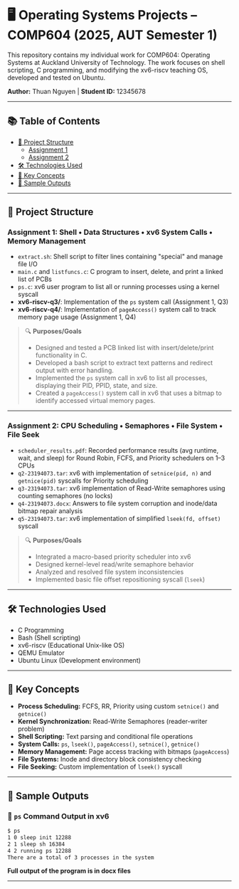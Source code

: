 # 🖥️ Operating Systems Projects – COMP604 (2025, AUT Semester 1)

This repository contains my individual work for COMP604: Operating Systems at Auckland University of Technology. The work focuses on shell scripting, C programming, and modifying the xv6-riscv teaching OS, developed and tested on Ubuntu.

**Author:** Thuan Nguyen | **Student ID:** 12345678

---

## 📚 Table of Contents

- [📁 Project Structure](#-project-structure)
  - [Assignment 1](#assignment-1-shell--data-structures--xv6-system-calls--memory-management)
  - [Assignment 2](#assignment-2-cpu-scheduling--semaphores--file-system--file-seek)
- [🛠 Technologies Used](#-technologies-used)
- [📌 Key Concepts](#-key-concepts)
- [📸 Sample Outputs](#-sample-outputs)
  
---

## 📁 Project Structure

### Assignment 1: Shell • Data Structures • xv6 System Calls • Memory Management


- `extract.sh`: Shell script to filter lines containing "special" and manage file I/O  
- `main.c` and `listfuncs.c`: C program to insert, delete, and print a linked list of PCBs  
- `ps.c`: xv6 user program to list all or running processes using a kernel syscall  
- **xv6-riscv-q3/**: Implementation of the `ps` system call (Assignment 1, Q3)  
- **xv6-riscv-q4/**: Implementation of `pageAccess()` system call to track memory page usage (Assignment 1, Q4)

> 🔍 **Purposes/Goals**
> - Designed and tested a PCB linked list with insert/delete/print functionality in C.
> - Developed a bash script to extract text patterns and redirect output with error handling.
> - Implemented the `ps` system call in xv6 to list all processes, displaying their PID, PPID, state, and size.
> - Created a `pageAccess()` system call in xv6 that uses a bitmap to identify accessed virtual memory pages.


---

### Assignment 2: CPU Scheduling • Semaphores • File System • File Seek


- `scheduler_results.pdf`: Recorded performance results (avg runtime, wait, and sleep) for Round Robin, FCFS, and Priority schedulers on 1–3 CPUs  
- `q2-23194073.tar`: xv6 with implementation of `setnice(pid, n)` and `getnice(pid)` syscalls for Priority scheduling  
- `q3-23194073.tar`: xv6 implementation of Read-Write semaphores using counting semaphores (no locks)  
- `q4-23194073.docx`: Answers to file system corruption and inode/data bitmap repair analysis  
- `q5-23194073.tar`: xv6 implementation of simplified `lseek(fd, offset)` syscall  

> 🔍 **Purposes/Goals**
> - Integrated a macro-based priority scheduler into xv6
> - Designed kernel-level read/write semaphore behavior
> - Analyzed and resolved file system inconsistencies
> - Implemented basic file offset repositioning syscall (`lseek`)

---

## 🛠 Technologies Used

- C Programming  
- Bash (Shell scripting)  
- xv6-riscv (Educational Unix-like OS)  
- QEMU Emulator  
- Ubuntu Linux (Development environment)

---

## 📌 Key Concepts

- **Process Scheduling:** FCFS, RR, Priority using custom `setnice()` and `getnice()`  
- **Kernel Synchronization:** Read-Write Semaphores (reader-writer problem)  
- **Shell Scripting:** Text parsing and conditional file operations  
- **System Calls:** `ps`, `lseek()`, `pageAccess()`, `setnice()`, `getnice()`  
- **Memory Management:** Page access tracking with bitmaps (`pageAccess`)  
- **File Systems:** Inode and directory block consistency checking  
- **File Seeking:** Custom implementation of `lseek()` syscall  

---

## 📸 Sample Outputs

### 📌 `ps` Command Output in xv6
```bash
$ ps
1 0 sleep init 12288
2 1 sleep sh 16384
4 2 running ps 12288
There are a total of 3 processes in the system
```
**Full output of the program is in docx files**

---



